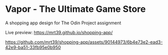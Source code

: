 # Vapor - The Ultimate Game Store
A shopping app design for The Odin Project assignment

Live preview: https://mrt39.github.io/shopping-app/



https://github.com/mrt39/shopping-app/assets/90144973/6b4e73e2-ead3-42e9-ba51-33fb95e0b950